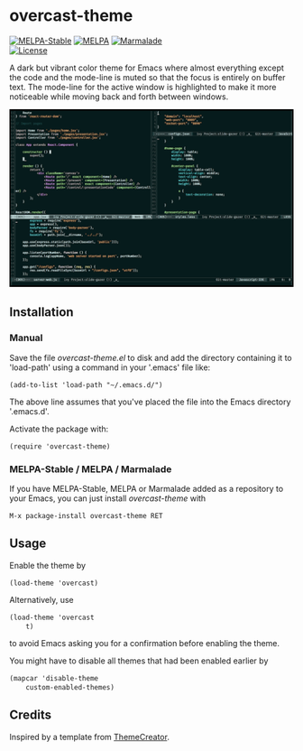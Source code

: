 # overcast-theme

[![MELPA-Stable](http://stable.melpa.org/packages/overcast-theme-badge.svg)](http://stable.melpa.org/#/overcast-theme)
[![MELPA](http://melpa.org/packages/overcast-theme-badge.svg)](http://melpa.org/#/overcast-theme)
[![Marmalade](https://img.shields.io/badge/marmalade-available-8A2A8B.svg)](https://marmalade-repo.org/packages/overcast-theme)  
[![License](https://img.shields.io/badge/LICENSE-GPL%20v3.0-blue.svg)](https://www.gnu.org/licenses/gpl.html)

A dark but vibrant color theme for Emacs where almost everything except the code and the mode-line is muted so that the focus is entirely on buffer text. The mode-line for the active window is highlighted to make it more noticeable while moving back and forth between windows.

![Screenshot](images/screenshot.png)

## Installation

### Manual

Save the file *overcast-theme.el* to disk and add the directory containing it to 'load-path' using a command in your '.emacs' file like:

    (add-to-list 'load-path "~/.emacs.d/")
    
The above line assumes that you've placed the file into the Emacs directory '.emacs.d'.

Activate the package with:

    (require 'overcast-theme)

### MELPA-Stable / MELPA / Marmalade

If you have MELPA-Stable, MELPA or Marmalade added as a repository to your Emacs, you can just install *overcast-theme* with

    M-x package-install overcast-theme RET

## Usage

Enable the theme by

    (load-theme 'overcast)

Alternatively, use

    (load-theme 'overcast
        t)

to avoid Emacs asking you for a confirmation before enabling the theme.

You might have to disable all themes that had been enabled earlier by

    (mapcar 'disable-theme
        custom-enabled-themes)

## Credits

Inspired by a template from [ThemeCreator](https://github.com/mswift42/themecreator).
